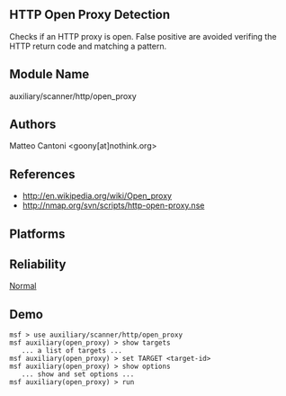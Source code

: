## HTTP Open Proxy Detection

Checks if an HTTP proxy is open. False positive are avoided 
verifing the HTTP return code and matching a pattern.


## Module Name
auxiliary/scanner/http/open_proxy

## Authors
Matteo Cantoni <goony[at]nothink.org>


## References
* http://en.wikipedia.org/wiki/Open_proxy
* http://nmap.org/svn/scripts/http-open-proxy.nse




## Platforms


## Reliability
[Normal](https://github.com/rapid7/metasploit-framework/wiki/Exploit-Ranking)

## Demo

```
msf > use auxiliary/scanner/http/open_proxy
msf auxiliary(open_proxy) > show targets
   ... a list of targets ...
msf auxiliary(open_proxy) > set TARGET <target-id>
msf auxiliary(open_proxy) > show options
   ... show and set options ...
msf auxiliary(open_proxy) > run
```
    
    